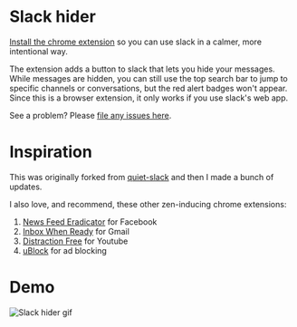# Slack hider
 [Install the chrome extension](https://chrome.google.com/webstore/detail/slack-hider/ojfkenmmieminleikclgocedgpggeecp) so you can use slack in a calmer, more intentional way. 
 
 The extension adds a button to slack that lets you hide your messages. While messages are hidden, you can still use the top search bar to jump to specific channels or conversations, but the red alert badges won't appear. Since this is a browser extension, it only works if you use slack's web app.
 
See a problem? Please [file any issues here](https://github.com/mthurmond/slack-hider/issues). 

# Inspiration
This was originally forked from [quiet-slack](https://github.com/tavva/quiet-slack) and then I made a bunch of updates.

I also love, and recommend, these other zen-inducing chrome extensions:
1. [News Feed Eradicator](https://github.com/jordwest/news-feed-eradicator) for Facebook
2. [Inbox When Ready](https://chrome.google.com/webstore/detail/inbox-when-ready-for-gmai/cdedhgmbfjhobfnphaoihdfmnjidcpim?hl=en) for Gmail
3. [Distraction Free](https://chrome.google.com/webstore/detail/df-tube-distraction-free/mjdepdfccjgcndkmemponafgioodelna?hl=en) for Youtube
4. [uBlock](https://github.com/gorhill/uBlock) for ad blocking 

 # Demo
 ![Slack hider gif](demo.gif)